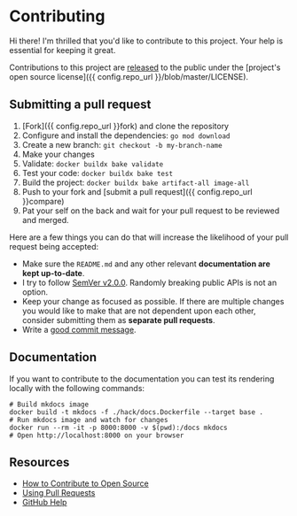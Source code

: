 # Contributing

Hi there! I'm thrilled that you'd like to contribute to this project. Your help is essential for keeping it great.

Contributions to this project are [released](https://help.github.com/articles/github-terms-of-service/#6-contributions-under-repository-license)
to the public under the [project's open source license]({{ config.repo_url }}/blob/master/LICENSE).

## Submitting a pull request

1. [Fork]({{ config.repo_url }}fork) and clone the repository
2. Configure and install the dependencies: `go mod download`
3. Create a new branch: `git checkout -b my-branch-name`
4. Make your changes
5. Validate: `docker buildx bake validate`
6. Test your code: `docker buildx bake test`
7. Build the project: `docker buildx bake artifact-all image-all`
8. Push to your fork and [submit a pull request]({{ config.repo_url }}compare)
9. Pat your self on the back and wait for your pull request to be reviewed and merged.

Here are a few things you can do that will increase the likelihood of your pull request being accepted:

* Make sure the `README.md` and any other relevant **documentation are kept up-to-date**.
* I try to follow [SemVer v2.0.0](https://semver.org/). Randomly breaking public APIs is not an option.
* Keep your change as focused as possible. If there are multiple changes you would like to make that are not dependent upon each other, consider submitting them as **separate pull requests**.
* Write a [good commit message](http://tbaggery.com/2008/04/19/a-note-about-git-commit-messages.html).

## Documentation

If you want to contribute to the documentation you can test its rendering locally with the following commands:

```shell
# Build mkdocs image
docker build -t mkdocs -f ./hack/docs.Dockerfile --target base .
# Run mkdocs image and watch for changes
docker run --rm -it -p 8000:8000 -v $(pwd):/docs mkdocs
# Open http://localhost:8000 on your browser
```

## Resources

* [How to Contribute to Open Source](https://opensource.guide/how-to-contribute/)
* [Using Pull Requests](https://docs.github.com/free-pro-team@latest/github/collaborating-with-issues-and-pull-requests/about-pull-requests)
* [GitHub Help](https://docs.github.com)

